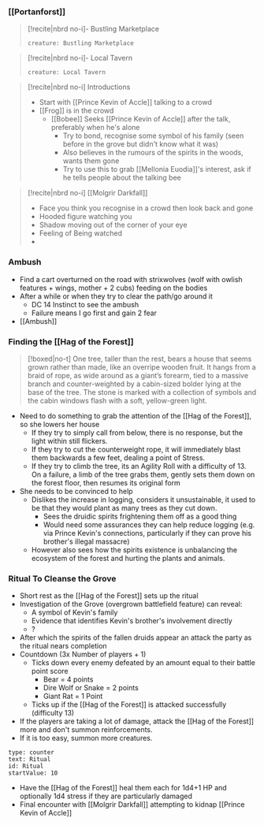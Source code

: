 ### [[Portanforst]]

> [!recite|nbrd no-i]- Bustling Marketplace 
> ```statblock
> creature: Bustling Marketplace
> ```


> [!recite|nbrd no-i]- Local Tavern 
> ```statblock
> creature: Local Tavern
> ```

> [!recite|nbrd no-i] Introductions 
> - Start with [[Prince Kevin of Accle]] talking to a crowd
> - [[Frog]] is in the crowd
> 	- [[Bobee]] Seeks [[Prince Kevin of Accle]] after the talk, preferably when he's alone
> 		- Try to bond, recognise some symbol of his family (seen before in the grove but didn't know what it was)
> 		- Also believes in the rumours of the spirits in the woods, wants them gone
> 		- Try to use this to grab [[Mellonia Euodia]]'s interest, ask if he tells people about the talking bee

> [!recite|nbrd no-i] [[Molgrir Darkfall]] 
> - Face you think you recognise in a crowd then look back and gone
> - Hooded figure watching you
> - Shadow moving out of the corner of your eye
> - Feeling of Being watched
> - 

### Ambush
- Find a cart overturned on the road with strixwolves (wolf with owlish features + wings, mother + 2 cubs) feeding on the bodies
- After a while or when they try to clear the path/go around it
	- DC 14 Instinct to see the ambush
	- Failure means I go first and gain 2 fear
- [[Ambush]]

### Finding the [[Hag of the Forest]]
> [!boxed|no-t]
> One tree, taller than the rest, bears a house that seems grown rather than made, like an overripe wooden fruit. It hangs from a braid of rope, as wide around as a giant’s forearm, tied to a massive branch and counter-weighted by a cabin-sized bolder lying at the base of the tree. The stone is marked with a collection of symbols and the cabin windows flash with a soft, yellow-green light.

- Need to do something to grab the attention of the [[Hag of the Forest]], so she lowers her house
	- If they try to simply call from below, there is no response, but the light within still flickers.
	- If they try to cut the counterweight rope, it will immediately blast them backwards a few feet, dealing a point of Stress.
	- If they try to climb the tree, its an Agility Roll with a difficulty of 13. On a failure, a limb of the tree grabs them, gently sets them down on the forest floor, then resumes its original form
- She needs to be convinced to help
	- Dislikes the increase in logging, considers it unsustainable, it used to be that they would plant as many trees as they cut down.
		- Sees the druidic spirits frightening them off as a good thing
		- Would need some assurances they can help reduce logging (e.g. via Prince Kevin's connections, particularly if they can prove his brother's illegal massacre)
	- However also sees how the spirits existence is unbalancing the ecosystem of the forest and hurting the plants and animals.

### Ritual To Cleanse the Grove
- Short rest as the [[Hag of the Forest]] sets up the ritual
- Investigation of the Grove (overgrown battlefield feature) can reveal:
	- A symbol of Kevin's family
	- Evidence that identifies Kevin's brother's involvement directly
	- ?
- After which the spirits of the fallen druids appear an attack the party as the ritual nears completion
- Countdown (3x Number of players + 1)
	- Ticks down every enemy defeated by an amount equal to their battle point score
		- Bear = 4 points
		- Dire Wolf or Snake = 2 points
		- Giant Rat = 1 Point
	- Ticks up if the [[Hag of the Forest]] is attacked successfully (difficulty 13)
- If the players are taking a lot of damage, attack the [[Hag of the Forest]] more and don't summon reinforcements.
- If it is too easy, summon more creatures.

```widgets
type: counter
text: Ritual
id: Ritual
startValue: 10
```

- Have the [[Hag of the Forest]] heal them each for 1d4+1 HP and optionally 1d4 stress if they are particularly damaged
- Final encounter with [[Molgrir Darkfall]] attempting to kidnap [[Prince Kevin of Accle]]